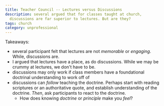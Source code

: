 ```yaml
---
title: Teacher Council -- Lectures versus Discussions
description: several argued that for classes taught at church,
  discussions are far superior to lectures. But are they?
tags: church
category: unprofessional
---
```


Takeaways:
- several participant felt that lectures are not _memorable_ or _engaging_. While,
  discussions are.
- I argued that lectures have a place, as do discussions. While we may be crummy
  at lectures, we don't have to be.
- discussions may only work if class members have a foundational doctrinal
  understanding to work off of
- discussions can _follow_ teaching the doctrine. Perhaps start with reading
  scriptures or an authoritative quote, and establish understanding of the doctrine. _Then_, ask participants to react to the doctrine.
  - How does knowing *doctrine* or *principle* make you *feel*?
